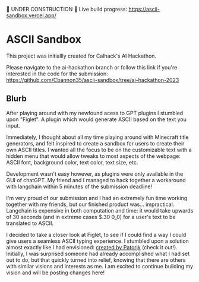 🚧 UNDER CONSTRUCTION 🚧
Live build progress: https://ascii-sandbox.vercel.app/
# ASCII Sandbox

This project was initiallly created for Calhack's AI Hackathon. 

Please navigate to the ai-hackathon branch or follow this link if you're interested in the code for the submission: https://github.com/Cbannon35/ascii-sandbox/tree/ai-hackathon-2023

## Blurb

After playing around with my newfound acess to GPT plugins I stumbled upon "Figlet". A plugin which would generate ASCII based on the text you input. 

Immediately, I thought about all my time playing around with Minecraft title generators, and felt inspired to create a sandbox for users to create their own ASCII titles. I wanted all the focus to be on the customizable text with a hidden menu that would allow tweaks to most aspects of the webpage: ASCII font, background color, text color, text size, etc.

Development wasn't easy however, as plugins were only available in the GUI of chatGPT. My friend and I managed to hack together a workaround with langchain within 5 minutes of the submission deadline! 

I'm very proud of our submission and I had an extremely fun time working together with my friends, but our finished product was... impractical. Langchain is expensive in both computation and time: it would take upwards of 30 seconds (and in extreme cases $.30 0_0) for a user's text to be translated to ASCII.

I decided to take a closer look at Figlet, to see if I could find a way I could give users a seamless ASCII typing experience. I stumbled upon a solution almost exactly like I had envisioned: <a href="http://www.patorjk.com/software/taag/#p=display&f=Graffiti&t=Type%20Something%20">created by Patorjk</a> (check it out!). Initially, I was surprised someone had already accomplished what I had set out to do, but that quickly turned into relief, knowing that there are others with similar visions and interests as me. I am excited to continue building my vision and will be posting changes here! 
